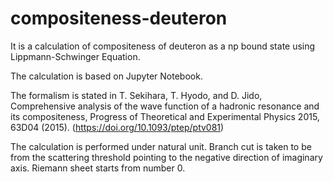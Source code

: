 # compositeness-deuteron

It is a calculation of compositeness of deuteron as a np bound state using Lippmann-Schwinger Equation.

The calculation is based on Jupyter Notebook.

The formalism is stated in T. Sekihara, T. Hyodo, and D. Jido, Comprehensive analysis of the wave function of a hadronic resonance and its compositeness, Progress of Theoretical and Experimental Physics 2015, 63D04 (2015). (https://doi.org/10.1093/ptep/ptv081)

The calculation is performed under natural unit. Branch cut is taken to be from the scattering threshold pointing to the negative direction of imaginary axis. Riemann sheet starts from number 0.
